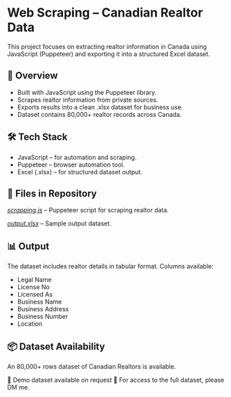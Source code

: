 # Web Scraping – Canadian Realtor Data

This project focuses on extracting realtor information in Canada using JavaScript (Puppeteer) and exporting it into a structured Excel dataset.

## 🚀 Overview

- Built with JavaScript using the Puppeteer library.
- Scrapes realtor information from private sources.
- Exports results into a clean .xlsx dataset for business use.
- Dataset contains 80,000+ realtor records across Canada.

## 🛠️ Tech Stack

- JavaScript – for automation and scraping.
- Puppeteer – browser automation tool.
- Excel (.xlsx) – for structured dataset output.

## 📂 Files in Repository

[*scrapping.js*](https://github.com/Kushh37/Web-Scrapping-and-Automation-Bots/blob/main/scrapping.js)
 – Puppeteer script for scraping realtor data.

[*output.xlsx*](https://github.com/Kushh37/Web-Scrapping-and-Automation-Bots/blob/main/output.xlsx)
 – Sample output dataset.

## 📊 Output

The dataset includes realtor details in tabular format.
Columns available:

- Legal Name
- License No
- Licensed As
- Business Name
- Business Address
- Business Number
- Location

## 📦 Dataset Availability

An 80,000+ rows dataset of Canadian Realtors is available.

📌 Demo dataset available on request
💬 For access to the full dataset, please DM me.
